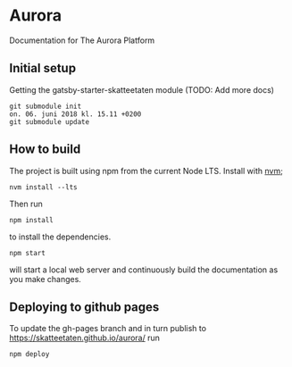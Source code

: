 # Aurora

Documentation for The Aurora Platform

## Initial setup

Getting the gatsby-starter-skatteetaten module (TODO: Add more docs)

    git submodule init                                                                                                               on. 06. juni 2018 kl. 15.11 +0200
    git submodule update
   

## How to build

The project is built using npm from the current Node LTS. Install with [nvm](https://github.com/creationix/nvm);

    nvm install --lts
   
Then run

    npm install
    
to install the dependencies.

    npm start
    
will start a local web server and continuously build the documentation as you make changes.


## Deploying to github pages

To update the gh-pages branch and in turn publish to https://skatteetaten.github.io/aurora/ run

    npm deploy
    
    